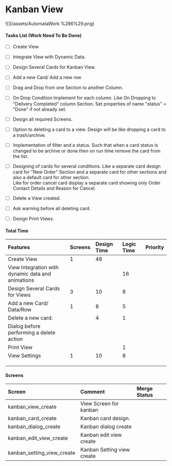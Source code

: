 # Kanban View

![](/assets/AutomataWork %286%29.png)

#### Tasks List \(Work Need To Be Done\)

* [ ] Create View
* [ ] Integrate View with Dynamic Data.
* [ ] Design Several Cards for Kanban View.
* [ ] Add a new Card/ Add a new row
* [ ] Drag and Drop from one Section to another Column.
* [ ] On Drop Condition Implement for each column. Like On Dropping to "Delivery Completed" column Section. Set properties of name "status" = "Done" if not already set.
* [ ] Design all required Screens.

* [ ] Option to deleting a card to a view. Design will be like dropping a card to a trash/archive.

* [ ] Implementation of filter and a status. Such that when a card status is changed to be archive or done then on run time remove the card from the list.

* [ ] Designing of cards for several conditions. Like a separate card design card for "New Order" Section and a separate card for other sections and also a default card for other section.  
  Like for order cancel card display a separate card showing only Order Contact Details and Reason for Cancel.

* [ ] Delete a View created.

* [ ] Ask warning before all deleting card.

* [ ] Design Print Views.

#### Total Time

| Features | Screens | Design Time | Logic Time | Priority |
| :--- | :--- | :--- | :--- | :--- |
| Create View | 1 | 48 |  |  |
| View Integration with dynamic data and animations |  |  | 16 |  |
| Design Several Cards for Views | 3 | 10 | 8 |  |
| Add a new Card/ Data/Row | 1 | 8 | 5 |  |
| Delete a new card. |  | 4 | 1 |  |
| Dialog before performing a delete action |  |  |  |  |
| Print View |  |  | 1 |  |
| View Settings | 1 | 10 | 8 |  |
|  |  |  |  |  |
|  |  |  |  |  |
|  |  |  |  |  |

#### Screens

| Screen | Comment | Merge Status |
| :--- | :--- | :--- |
| kanban\_view\_create | View Screen for kanban |  |
| kanban\_card\_create | Kanban card design. |  |
| kanban\_dialog\_create | Kanban dialog create |  |
| kanban\_edit\_view\_create | Kanban edit view create |  |
| kanban\_setting\_view\_create | Kanban Setting view create |  |

#### 




